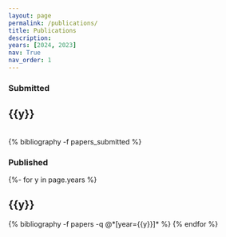 ```yaml
---
layout: page
permalink: /publications/
title: Publications
description: 
years: [2024, 2023]
nav: True
nav_order: 1
---
```

<!-- _pages/publications.md -->
<div class="publications">

<h3>Submitted</h3>
<h2 class="year">{{y}}</h2>
  <br>
  {% bibliography -f papers_submitted %}

<br>

<h3>Published</h3>
{%- for y in page.years %}
  <h2 class="year">{{y}}</h2>
  {% bibliography -f papers -q @*[year={{y}}]* %}
{% endfor %}

</div>